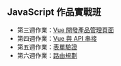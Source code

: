 ## JavaScript 作品實戰班
- 第三週作業：[Vue 開發產品管理頁面](https://windj7y.github.io/hexschool-js/week3/)
- 第四週作業：[Vue 與 API 串接](https://windj7y.github.io/hexschool-js/week4/login.html)
- 第五週作業：[表單驗證](https://windj7y.github.io/hexschool-js/week5)
- 第六週作業：[路由規劃](https://windj7y.github.io/hexschool-js/week6/dist)
